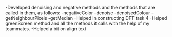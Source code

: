 -Developed denoising and negative methods and the methods that are called in them, as follows: 
-negativeColor
-denoise
-denoisedColour
-getNeighbourPixels
-getMedian
-Helped in constructing DFT task 4
-Helped greenScreen method and all the methods it calls with the help of my teammates.
-Helped a bit on align text

